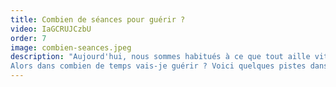 ```yaml
---
title: Combien de séances pour guérir ?
video: IaGCRUJCzbU
order: 7
image: combien-seances.jpeg
description: "Aujourd'hui, nous sommes habitués à ce que tout aille vite ! Et quand on a un problème douloureux on aimerait que ça s'arrête tout de suite ! Pourtant, malgré les progrès en psychologie et en médecine, notre cerveau a toujours besoin de temps pour changer de fonctionnement.  
Alors dans combien de temps vais-je guérir ? Voici quelques pistes dans cette vidéo."
---
```

